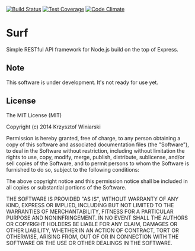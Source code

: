 [![Build Status](https://travis-ci.org/kwiniarski/surf.svg)](https://travis-ci.org/kwiniarski/surf)
[![Test Coverage](https://codeclimate.com/github/kwiniarski/surf/badges/coverage.svg)](https://codeclimate.com/github/kwiniarski/surf)
[![Code Climate](https://codeclimate.com/github/kwiniarski/surf/badges/gpa.svg)](https://codeclimate.com/github/kwiniarski/surf)

# Surf

Simple RESTful API framework for Node.js build on the top of Express.

## Note

This software is under development. It's not ready for use yet.

## License

The MIT License (MIT)

Copyright (c) 2014 Krzysztof Winiarski

Permission is hereby granted, free of charge, to any person obtaining a copy
of this software and associated documentation files (the "Software"), to deal
in the Software without restriction, including without limitation the rights
to use, copy, modify, merge, publish, distribute, sublicense, and/or sell
copies of the Software, and to permit persons to whom the Software is
furnished to do so, subject to the following conditions:

The above copyright notice and this permission notice shall be included in all
copies or substantial portions of the Software.

THE SOFTWARE IS PROVIDED "AS IS", WITHOUT WARRANTY OF ANY KIND, EXPRESS OR
IMPLIED, INCLUDING BUT NOT LIMITED TO THE WARRANTIES OF MERCHANTABILITY,
FITNESS FOR A PARTICULAR PURPOSE AND NONINFRINGEMENT. IN NO EVENT SHALL THE
AUTHORS OR COPYRIGHT HOLDERS BE LIABLE FOR ANY CLAIM, DAMAGES OR OTHER
LIABILITY, WHETHER IN AN ACTION OF CONTRACT, TORT OR OTHERWISE, ARISING FROM,
OUT OF OR IN CONNECTION WITH THE SOFTWARE OR THE USE OR OTHER DEALINGS IN THE
SOFTWARE.
